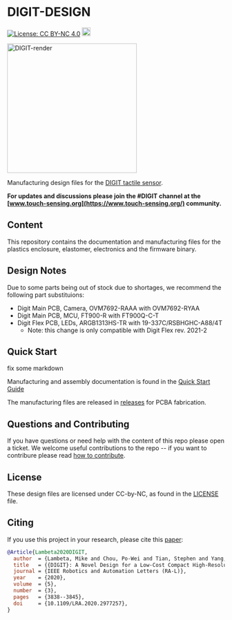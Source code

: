 # DIGIT-DESIGN

[![License: CC BY-NC 4.0](https://img.shields.io/badge/License-CC%20BY--NC%204.0-lightgrey.svg)](LICENSE)
<a href="https://digit.ml/">
<img height="20" src="/docs/digit-logo.svg" alt="DIGIT-logo" />
</a>

<img height="300" src="/docs/digit-render.png" alt="DIGIT-render" class="center"/>

Manufacturing design files for the [DIGIT tactile sensor](https://digit.ml).

**For updates and discussions please join the #DIGIT channel at the [www.touch-sensing.org](https://www.touch-sensing.org/) community.**

## Content

This repository contains the documentation and manufacturing files for the plastics enclosure, elastomer, electronics and the firmware binary.

## Design Notes

Due to some parts being out of stock due to shortages, we recommend the following part substituions:

* Digit Main PCB, Camera, OVM7692-RAAA with OVM7692-RYAA
* Digit Main PCB, MCU, FT900-R with FT900Q-C-T
* Digit Flex PCB, LEDs, ARGB1313HS-TR with 19-337C/RSBHGHC-A88/4T
    * Note: this change is only compatible with Digit Flex rev. 2021-2

## Quick Start

fix some markdown

Manufacturing and assembly documentation is found in the [Quick Start Guide](DIGIT_Quick_Start_Guide.pdf)

The manufacturing files are released in [releases](releases) for PCBA fabrication.

## Questions and Contributing

If you have questions or need help with the content of this repo please open a ticket.
We welcome useful contributions to the repo -- if you want to contribure please read [how to contribute](CONTRIBUTING.md).

## License
These design files are licensed under CC-by-NC, as found in the [LICENSE](LICENSE) file.

## Citing
If you use this project in your research, please cite this [paper](https://arxiv.org/abs/2005.14679):

```BibTeX
@Article{Lambeta2020DIGIT,
  author  = {Lambeta, Mike and Chou, Po-Wei and Tian, Stephen and Yang, Brian and Maloon, Benjamin and Victoria Rose Most and Stroud, Dave and Santos, Raymond and Byagowi, Ahmad and Kammerer, Gregg and Jayaraman, Dinesh and Calandra, Roberto},
  title   = {{DIGIT}: A Novel Design for a Low-Cost Compact High-Resolution Tactile Sensor with Application to In-Hand Manipulation},
  journal = {IEEE Robotics and Automation Letters (RA-L)},
  year    = {2020},
  volume  = {5},
  number  = {3},
  pages   = {3838--3845},
  doi     = {10.1109/LRA.2020.2977257},
}
```

